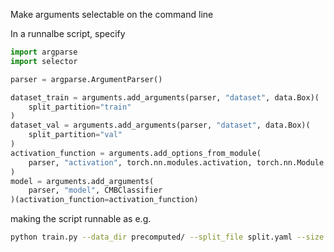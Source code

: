 Make arguments selectable on the command line

In a runnalbe script, specify
```python
import argparse
import selector

parser = argparse.ArgumentParser()

dataset_train = arguments.add_arguments(parser, "dataset", data.Box)(
    split_partition="train"
)
dataset_val = arguments.add_arguments(parser, "dataset", data.Box)(
    split_partition="val"
)
activation_function = arguments.add_options_from_module(
    parser, "activation", torch.nn.modules.activation, torch.nn.Module
)
model = arguments.add_arguments(
    parser, "model", CMBClassifier
)(activation_function=activation_function)
```
making the script runnable as e.g.
```sh
python train.py --data_dir precomputed/ --split_file split.yaml --size 20 --threshold 0.2 --input_type image --activation ReLU --model_depth 8 --learning_rate 0.0003```
